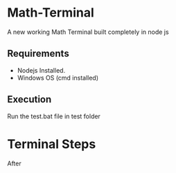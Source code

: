 # Math-Terminal
A new working Math Terminal built completely in node js

## Requirements
- Nodejs Installed.
- Windows OS (cmd installed)

## Execution
Run the test.bat file in test folder

# Terminal Steps

After 
